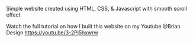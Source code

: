 Simple website created using HTML, CSS, & Javascript with smooth scroll effect

Watch the full tutorial on how I built this website on my Youtube @Brian Design https://youtu.be/3-2Pj5hxwrw

